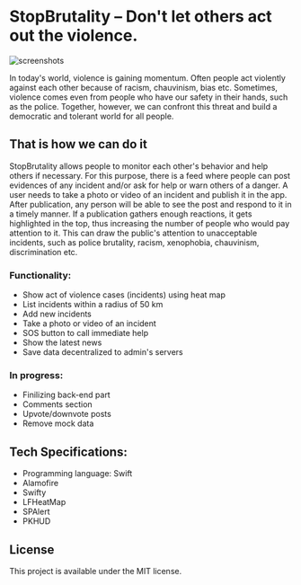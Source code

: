 # StopBrutality – Don't let others act out the violence.

![screenshots](https://github.com/aevdokimoff/StopPoliceBrutality/blob/master/screens.png)

In today's world, violence is gaining momentum. Often people act violently against each other because of racism, chauvinism, bias etc. Sometimes, violence comes even from people who have our safety in their hands, such as the police. Together, however, we can confront this threat and build a democratic and tolerant world for all people.

## That is how we can do it
StopBrutality allows people to monitor each other's behavior and help others if necessary. For this purpose, there is a feed where people can post evidences of any incident and/or ask for help or warn others of a danger. A user needs to take a photo or video of an incident and publish it in the app. After publication, any person will be able to see the post and respond to it in a timely manner. If a publication gathers enough reactions, it gets highlighted in the top, thus increasing the number of people who would pay attention to it. This can draw the public's attention to unacceptable incidents, such as police brutality, racism, xenophobia, chauvinism, discrimination etc.

### Functionality:
* Show act of violence cases (incidents) using heat map
* List incidents within a radius of 50 km 
* Add new incidents
* Take a photo or video of an incident
* SOS button to call immediate help 
* Show the latest news 
* Save data decentralized to admin's servers

### In progress:
* Finilizing back-end part
* Comments section
* Upvote/downvote posts
* Remove mock data

## Tech Specifications:
* Programming language: Swift
* Alamofire
* Swifty
* LFHeatMap
* SPAlert
* PKHUD

## License
This project is available under the MIT license.

